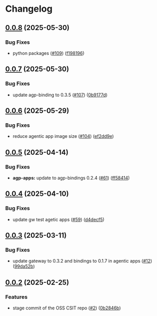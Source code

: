 # Changelog

## [0.0.8](https://github.com/agntcy/csit/compare/agentic-apps-v0.0.7...agentic-apps-v0.0.8) (2025-05-30)


### Bug Fixes

* python packages ([#109](https://github.com/agntcy/csit/issues/109)) ([f198196](https://github.com/agntcy/csit/commit/f198196e12267ae2ee03e754f66f38f8c02b7cbd))

## [0.0.7](https://github.com/agntcy/csit/compare/agentic-apps-v0.0.6...agentic-apps-v0.0.7) (2025-05-30)


### Bug Fixes

* update agp-binding to 0.3.5 ([#107](https://github.com/agntcy/csit/issues/107)) ([0b9177d](https://github.com/agntcy/csit/commit/0b9177deb8cc043a8b73dc5fc49affabb06dac54))

## [0.0.6](https://github.com/agntcy/csit/compare/agentic-apps-v0.0.5...agentic-apps-v0.0.6) (2025-05-29)


### Bug Fixes

* reduce agentic app image size ([#104](https://github.com/agntcy/csit/issues/104)) ([ef2dd9e](https://github.com/agntcy/csit/commit/ef2dd9e04791b9eeb41daa9fe2260ed14540c57b))

## [0.0.5](https://github.com/agntcy/csit/compare/agentic-apps-v0.0.4...agentic-apps-v0.0.5) (2025-04-14)


### Bug Fixes

* **agp-apps:** update to agp-bindings 0.2.4 ([#61](https://github.com/agntcy/csit/issues/61)) ([ff58414](https://github.com/agntcy/csit/commit/ff584144e51adf872b22382d36bc5fc918cda224))

## [0.0.4](https://github.com/agntcy/csit/compare/agentic-apps-v0.0.3...agentic-apps-v0.0.4) (2025-04-10)


### Bug Fixes

* update gw test agetic apps ([#59](https://github.com/agntcy/csit/issues/59)) ([d4decf5](https://github.com/agntcy/csit/commit/d4decf56b99cedfad9c44fa44eacb39f9967ed7f))

## [0.0.3](https://github.com/agntcy/csit/compare/agentic-apps-v0.0.2...agentic-apps-v0.0.3) (2025-03-11)


### Bug Fixes

* update gateway to 0.3.2 and bindings to 0.1.7 in agentic apps ([#12](https://github.com/agntcy/csit/issues/12)) ([99da52b](https://github.com/agntcy/csit/commit/99da52bd1a49ccd428ab6e2b783c45689c7bc27a))

## [0.0.2](https://github.com/agntcy/csit/compare/agentic-apps-v0.0.1...agentic-apps-v0.0.2) (2025-02-25)


### Features

* stage commit of the OSS CSIT repo ([#2](https://github.com/agntcy/csit/issues/2)) ([0b2846b](https://github.com/agntcy/csit/commit/0b2846b033e96aa125bec459b1875bc5fa985904))
